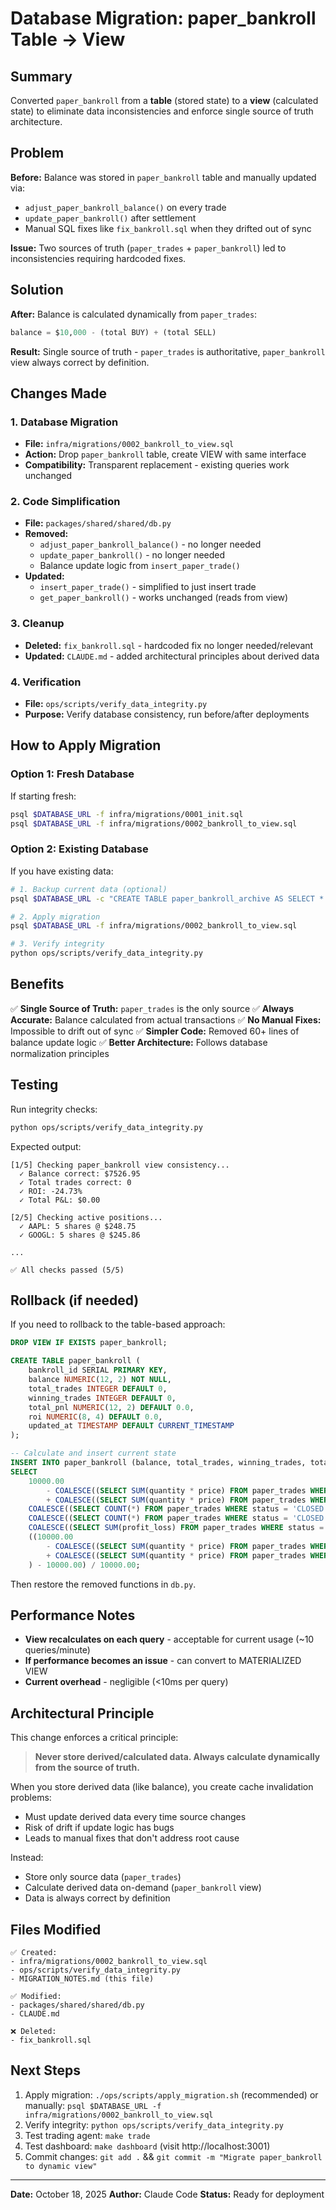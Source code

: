 # Database Migration: paper_bankroll Table → View

## Summary

Converted `paper_bankroll` from a **table** (stored state) to a **view** (calculated state) to eliminate data inconsistencies and enforce single source of truth architecture.

## Problem

**Before:** Balance was stored in `paper_bankroll` table and manually updated via:
- `adjust_paper_bankroll_balance()` on every trade
- `update_paper_bankroll()` after settlement
- Manual SQL fixes like `fix_bankroll.sql` when they drifted out of sync

**Issue:** Two sources of truth (`paper_trades` + `paper_bankroll`) led to inconsistencies requiring hardcoded fixes.

## Solution

**After:** Balance is calculated dynamically from `paper_trades`:
```sql
balance = $10,000 - (total BUY) + (total SELL)
```

**Result:** Single source of truth - `paper_trades` is authoritative, `paper_bankroll` view always correct by definition.

## Changes Made

### 1. Database Migration
- **File:** `infra/migrations/0002_bankroll_to_view.sql`
- **Action:** Drop `paper_bankroll` table, create VIEW with same interface
- **Compatibility:** Transparent replacement - existing queries work unchanged

### 2. Code Simplification
- **File:** `packages/shared/shared/db.py`
- **Removed:**
  - `adjust_paper_bankroll_balance()` - no longer needed
  - `update_paper_bankroll()` - no longer needed
  - Balance update logic from `insert_paper_trade()`
- **Updated:**
  - `insert_paper_trade()` - simplified to just insert trade
  - `get_paper_bankroll()` - works unchanged (reads from view)

### 3. Cleanup
- **Deleted:** `fix_bankroll.sql` - hardcoded fix no longer needed/relevant
- **Updated:** `CLAUDE.md` - added architectural principles about derived data

### 4. Verification
- **File:** `ops/scripts/verify_data_integrity.py`
- **Purpose:** Verify database consistency, run before/after deployments

## How to Apply Migration

### Option 1: Fresh Database
If starting fresh:
```bash
psql $DATABASE_URL -f infra/migrations/0001_init.sql
psql $DATABASE_URL -f infra/migrations/0002_bankroll_to_view.sql
```

### Option 2: Existing Database
If you have existing data:

```bash
# 1. Backup current data (optional)
psql $DATABASE_URL -c "CREATE TABLE paper_bankroll_archive AS SELECT * FROM paper_bankroll;"

# 2. Apply migration
psql $DATABASE_URL -f infra/migrations/0002_bankroll_to_view.sql

# 3. Verify integrity
python ops/scripts/verify_data_integrity.py
```

## Benefits

✅ **Single Source of Truth:** `paper_trades` is the only source
✅ **Always Accurate:** Balance calculated from actual transactions
✅ **No Manual Fixes:** Impossible to drift out of sync
✅ **Simpler Code:** Removed 60+ lines of balance update logic
✅ **Better Architecture:** Follows database normalization principles

## Testing

Run integrity checks:
```bash
python ops/scripts/verify_data_integrity.py
```

Expected output:
```
[1/5] Checking paper_bankroll view consistency...
  ✓ Balance correct: $7526.95
  ✓ Total trades correct: 0
  ✓ ROI: -24.73%
  ✓ Total P&L: $0.00

[2/5] Checking active positions...
  ✓ AAPL: 5 shares @ $248.75
  ✓ GOOGL: 5 shares @ $245.86

...

✅ All checks passed (5/5)
```

## Rollback (if needed)

If you need to rollback to the table-based approach:

```sql
DROP VIEW IF EXISTS paper_bankroll;

CREATE TABLE paper_bankroll (
    bankroll_id SERIAL PRIMARY KEY,
    balance NUMERIC(12, 2) NOT NULL,
    total_trades INTEGER DEFAULT 0,
    winning_trades INTEGER DEFAULT 0,
    total_pnl NUMERIC(12, 2) DEFAULT 0.0,
    roi NUMERIC(8, 4) DEFAULT 0.0,
    updated_at TIMESTAMP DEFAULT CURRENT_TIMESTAMP
);

-- Calculate and insert current state
INSERT INTO paper_bankroll (balance, total_trades, winning_trades, total_pnl, roi)
SELECT
    10000.00
        - COALESCE((SELECT SUM(quantity * price) FROM paper_trades WHERE action = 'BUY'), 0)
        + COALESCE((SELECT SUM(quantity * price) FROM paper_trades WHERE action = 'SELL'), 0),
    COALESCE((SELECT COUNT(*) FROM paper_trades WHERE status = 'CLOSED'), 0),
    COALESCE((SELECT COUNT(*) FROM paper_trades WHERE status = 'CLOSED' AND profit_loss > 0), 0),
    COALESCE((SELECT SUM(profit_loss) FROM paper_trades WHERE status = 'CLOSED'), 0.00),
    ((10000.00
        - COALESCE((SELECT SUM(quantity * price) FROM paper_trades WHERE action = 'BUY'), 0)
        + COALESCE((SELECT SUM(quantity * price) FROM paper_trades WHERE action = 'SELL'), 0)
    ) - 10000.00) / 10000.00;
```

Then restore the removed functions in `db.py`.

## Performance Notes

- **View recalculates on each query** - acceptable for current usage (~10 queries/minute)
- **If performance becomes an issue** - can convert to MATERIALIZED VIEW
- **Current overhead** - negligible (<10ms per query)

## Architectural Principle

This change enforces a critical principle:

> **Never store derived/calculated data. Always calculate dynamically from the source of truth.**

When you store derived data (like balance), you create cache invalidation problems:
- Must update derived data every time source changes
- Risk of drift if update logic has bugs
- Leads to manual fixes that don't address root cause

Instead:
- Store only source data (`paper_trades`)
- Calculate derived data on-demand (`paper_bankroll` view)
- Data is always correct by definition

## Files Modified

```
✅ Created:
- infra/migrations/0002_bankroll_to_view.sql
- ops/scripts/verify_data_integrity.py
- MIGRATION_NOTES.md (this file)

✅ Modified:
- packages/shared/shared/db.py
- CLAUDE.md

❌ Deleted:
- fix_bankroll.sql
```

## Next Steps

1. Apply migration: `./ops/scripts/apply_migration.sh` (recommended) or manually: `psql $DATABASE_URL -f infra/migrations/0002_bankroll_to_view.sql`
2. Verify integrity: `python ops/scripts/verify_data_integrity.py`
3. Test trading agent: `make trade`
4. Test dashboard: `make dashboard` (visit http://localhost:3001)
5. Commit changes: `git add .` && `git commit -m "Migrate paper_bankroll to dynamic view"`

---

**Date:** October 18, 2025
**Author:** Claude Code
**Status:** Ready for deployment
